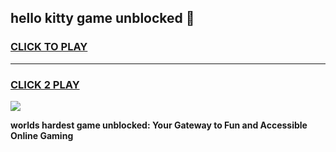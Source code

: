 
## hello kitty game unblocked 👋
<h3>
<a href="https://premium.freeplayer.one?title=hello_kitty_game_unblocked&ref=13F">CLICK TO PLAY</a></h3>
<hr>

<h3>
<a href="https://premium.freeplayer.one?title=hello_kitty_game_unblocked&ref=13F">CLICK 2 PLAY</a>
  
</h3>

<a href="https://premium.freeplayer.one?title=hello_kitty_game_unblocked&ref=12F/"><img src="https://clearcache.store/games.png"></a>


**worlds hardest game unblocked: Your Gateway to Fun and Accessible Online Gaming**
